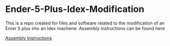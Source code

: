 # Ender-5-Plus-Idex-Modification
This is a repo created for files and software related to the modification of an Enrer 5 plus into an Idex machene. 
Assembly instructions can be found here
<p><a class="inline_disabled" href="https://instructions.online/?id=2779-idex" target="_blank" rel="noopener noreferrer">Assembly Instructions</a></p>  
